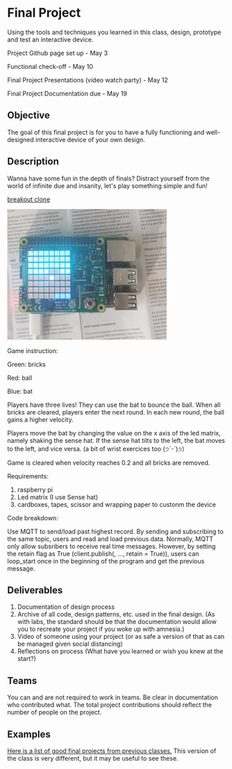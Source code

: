 # Final Project

Using the tools and techniques you learned in this class, design, prototype and test an interactive device.

Project Github page set up - May 3

Functional check-off - May 10
 
Final Project Presentations (video watch party) - May 12

Final Project Documentation due - May 19



## Objective

The goal of this final project is for you to have a fully functioning and well-designed interactive device of your own design.
 
## Description

Wanna have some fun in the depth of finals? Distract yourself from the world of infinite due and insanity, let's play something simple and fun!

[breakout clone](https://youtu.be/ivUhyYDvSVo)

<img src="https://github.com/helensz98/Interactive-Lab-Hub/blob/Spring2021/Final%20Project/breakout_clone.jpg" height="300"> 

Game instruction: 

Green: bricks

Red: ball

Blue: bat

Players have three lives! They can use the bat to bounce the ball. When all bricks are cleared, players enter the next round. In each new round, the ball gains a higher velocity.

Players move the bat by changing the value on the x axis of the led matrix, namely shaking the sense hat. If the sense hat tilts to the left, the bat moves to the left, and vice versa. (a bit of wrist exercices too (੭ˊᵕˋ)੭）

Game is cleared when velocity reaches 0.2 and all bricks are removed. 

Requirements:

1. raspberry pi
2. Led matrix (I use Sense hat)
3. cardboxes, tapes, scissor and wrapping paper to custonm the device

Code breakdown:

<MQTT>
 
Use MQTT to send/load past highest record. By sending and subscribing to the same topic, users and read and load previous data. Normally, MQTT only allow subsribers to receive real time messages. However, by setting the retain flag as True (client.publish(, ..., retain = True)), users can loop_start once in the beginning of the program and get the previous message. 



## Deliverables

1. Documentation of design process
2. Archive of all code, design patterns, etc. used in the final design. (As with labs, the standard should be that the documentation would allow you to recreate your project if you woke up with amnesia.)
3. Video of someone using your project (or as safe a version of that as can be managed given social distancing)
4. Reflections on process (What have you learned or wish you knew at the start?)


## Teams

You can and are not required to work in teams. Be clear in documentation who contributed what. The total project contributions should reflect the number of people on the project.

## Examples

[Here is a list of good final projects from previous classes.](https://github.com/FAR-Lab/Developing-and-Designing-Interactive-Devices/wiki/Previous-Final-Projects)
This version of the class is very different, but it may be useful to see these.
